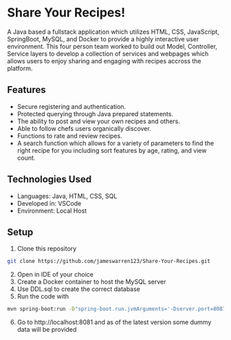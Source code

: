 # Share Your Recipes!
A Java based a fullstack application which utilizes HTML, CSS, JavaScript, SpringBoot, MySQL, and Docker to provide a highly interactive user environment. This four person team worked to build out Model, Controller, Service layers to develop a collection of services and webpages which allows users to enjoy sharing and engaging with recipes accross the platform.
## Features
- Secure registering and authentication.
- Protected querying through Java prepared statements.
- The ability to post and view your own recipes and others.
- Able to follow chefs users organically discover.
- Functions to rate and review recipes.
- A search function which allows for a variety of parameters to find the right recipe for you including sort features by age, rating, and view count.
## Technologies Used
- Languages: Java, HTML, CSS, SQL
- Developed in: VSCode
- Environment: Local Host
## Setup
1. Clone this repository
```bash
git clone https://github.com/jameswarren123/Share-Your-Recipes.git
```
2. Open in IDE of your choice
3. Create a Docker container to host the MySQL server
4. Use DDL.sql to create the correct database
5. Run the code with
```bash
mvn spring-boot:run -D"spring-boot.run.jvmArguments='-Dserver.port=8081'"
```
6. Go to http://localhost:8081 and as of the latest version some dummy data will be provided
